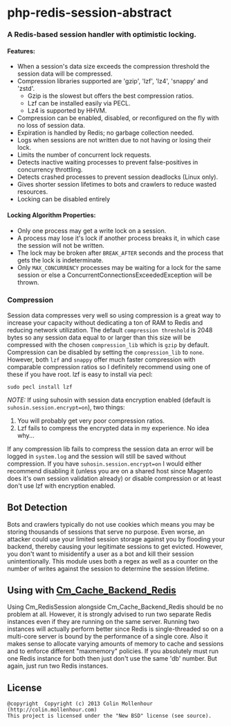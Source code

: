 # php-redis-session-abstract #

### A Redis-based session handler with optimistic locking. ###

#### Features: ####
- When a session's data size exceeds the compression threshold the session data will be compressed.
- Compression libraries supported are 'gzip', 'lzf', 'lz4', 'snappy' and 'zstd'.
  - Gzip is the slowest but offers the best compression ratios.
  - Lzf can be installed easily via PECL.
  - Lz4 is supported by HHVM.
- Compression can be enabled, disabled, or reconfigured on the fly with no loss of session data.
- Expiration is handled by Redis; no garbage collection needed.
- Logs when sessions are not written due to not having or losing their lock.
- Limits the number of concurrent lock requests.
- Detects inactive waiting processes to prevent false-positives in concurrency throttling.
- Detects crashed processes to prevent session deadlocks (Linux only).
- Gives shorter session lifetimes to bots and crawlers to reduce wasted resources.
- Locking can be disabled entirely

#### Locking Algorithm Properties: ####
- Only one process may get a write lock on a session.
- A process may lose it's lock if another process breaks it, in which case the session will not be written.
- The lock may be broken after `BREAK_AFTER` seconds and the process that gets the lock is indeterminate.
- Only `MAX_CONCURRENCY` processes may be waiting for a lock for the same session or else a ConcurrentConnectionsExceededException will be thrown.

### Compression ##

Session data compresses very well so using compression is a great way to increase your capacity without
dedicating a ton of RAM to Redis and reducing network utilization.
The default `compression threshold` is 2048 bytes so any session data equal to or larger than this size
will be compressed with the chosen `compression_lib` which is `gzip` by default.  Compression can be disabled by setting the `compression_lib` to `none`. However, both `lzf` and
`snappy` offer much faster compression with comparable compression ratios so I definitely recommend using
one of these if you have root. lzf is easy to install via pecl:

    sudo pecl install lzf

_NOTE:_ If using suhosin with session data encryption enabled (default is `suhosin.session.encrypt=on`), two things:

1. You will probably get very poor compression ratios.
2. Lzf fails to compress the encrypted data in my experience. No idea why...

If any compression lib fails to compress the session data an error will be logged in `system.log` and the
session will still be saved without compression. If you have `suhosin.session.encrypt=on` I would either
recommend disabling it (unless you are on a shared host since Magento does it's own session validation already)
or disable compression or at least don't use lzf with encryption enabled.

## Bot Detection ##

Bots and crawlers typically do not use cookies which means you may be storing thousands of sessions that
serve no purpose. Even worse, an attacker could use your limited session storage against you by flooding
your backend, thereby causing your legitimate sessions to get evicted. However, you don't want to misidentify
a user as a bot and kill their session unintentionally. This module uses both a regex as well as a
counter on the number of writes against the session to determine the session lifetime.

## Using with [Cm_Cache_Backend_Redis](https://github.com/colinmollenhour/Cm_Cache_Backend_Redis) ##

Using Cm_RedisSession alongside Cm_Cache_Backend_Redis should be no problem at all. However, it is strongly advised
to run two separate Redis instances even if they are running on the same server. Running two instances will
actually perform better since Redis is single-threaded so on a multi-core server is bound by the performance of
a single core. Also it makes sense to allocate varying amounts of memory to cache and sessions and to enforce different
"maxmemory" policies. If you absolutely must run one Redis instance for both then just don't use the same 'db' number.
But again, just run two Redis instances.


## License ##

    @copyright  Copyright (c) 2013 Colin Mollenhour (http://colin.mollenhour.com)
    This project is licensed under the "New BSD" license (see source).
